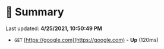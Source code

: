 # 📖 Summary
Last updated: **4/25/2021, 10:50:49 PM**

- `GET` [https://google.com](https://google.com) - **Up** (120ms)
